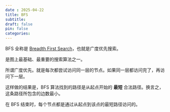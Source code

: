 ```yaml
---
date : 2025-04-22
title: BFS
subtitle: 
draft: false
pin: false
categories: 
---
```


BFS 全称是 [Breadth First Search](https://en.wikipedia.org/wiki/Breadth-first_search)，也就是广度优先搜索。

是图上最基础、最重要的搜索算法之一。

所谓广度优先。就是每次都尝试访问同一层的节点。如果同一层都访问完了，再访问下一层。

这样做的结果是，BFS 算法找到的路径是从起点开始的 **最短** 合法路径。换言之，这条路径所包含的边数最小。

在 BFS 结束时，每个节点都是通过从起点到该点的最短路径访问的。


